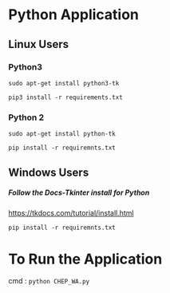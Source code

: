 # Python Application

## Linux Users

### Python3

`sudo apt-get install python3-tk`

`pip3 install -r requirements.txt`

### Python 2

`sudo apt-get install python-tk`

`pip install -r requiremnts.txt`

## Windows Users

##### Follow the Docs-Tkinter install for Python

https://tkdocs.com/tutorial/install.html

`pip install -r requiremnts.txt`

# To Run the Application

cmd : `python CHEP_WA.py`
